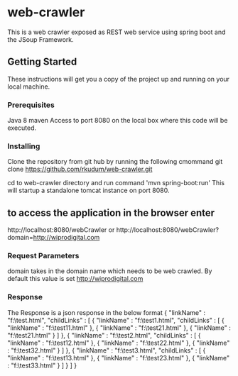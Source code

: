 # web-crawler
This is a web crawler exposed as REST web service using spring boot and the JSoup Framework.

## Getting Started

These instructions will get you a copy of the project up and running on your local machine.

### Prerequisites

Java 8
maven
Access to port 8080 on the local box where this code will be executed.

### Installing

Clone the repository from git hub by running the following cmommand
git clone https://github.com/rkudum/web-crawler.git

cd to web-crawler directory
and run command 'mvn spring-boot:run'
This will startup a standalone tomcat instance on port 8080.

## to access the application in the browser enter
http://localhost:8080/webCrawler  or
http://localhost:8080/webCrawler?domain=http://wiprodigital.com

### Request Parameters
domain  takes in the domain name which needs to be web crawled.
By default this value is set http://wiprodigital.com

### Response

The Response is a json response in the below format
{
  "linkName" : "f:\\test.html",
  "childLinks" : [ {
    "linkName" : "f:\\test1.html",
    "childLinks" : [ {
      "linkName" : "f:\\test11.html"
    }, {
      "linkName" : "f:\\test21.html"
    }, {
      "linkName" : "f:\\test21.html"
    } ]
  }, {
    "linkName" : "f:\\test2.html",
    "childLinks" : [ {
      "linkName" : "f:\\test12.html"
    }, {
      "linkName" : "f:\\test22.html"
    }, {
      "linkName" : "f:\\test32.html"
    } ]
  }, {
    "linkName" : "f:\\test3.html",
    "childLinks" : [ {
      "linkName" : "f:\\test13.html"
    }, {
      "linkName" : "f:\\test23.html"
    }, {
      "linkName" : "f:\\test33.html"
    } ]
  } ]
}


